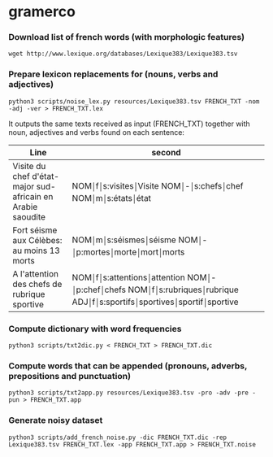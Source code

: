 # gramerco

### Download list of french words (with morphologic features)
`wget http://www.lexique.org/databases/Lexique383/Lexique383.tsv`

### Prepare lexicon replacements for (nouns, verbs and adjectives)
`python3 scripts/noise_lex.py resources/Lexique383.tsv FRENCH_TXT -nom -adj -ver > FRENCH_TXT.lex`

It outputs the same texts received as input (FRENCH_TXT) together with noun, adjectives and verbs found on each sentence:

Line | second
-----|-------
Visite du chef d'état-major sud-africain en Arabie saoudite | NOM￨f￨s:visites￨Visite NOM￨-￨s:chefs￨chef NOM￨m￨s:états￨état
Fort séisme aux Célèbes: au moins 13 morts | NOM￨m￨s:séismes￨séisme NOM￨-￨p:mortes￨morte￨mort￨morts
A l'attention des chefs de rubrique sportive | NOM￨f￨s:attentions￨attention NOM￨-￨p:chef￨chefs NOM￨f￨s:rubriques￨rubrique      ADJ￨f￨s:sportifs￨sportives￨sportif￨sportive


### Compute dictionary with word frequencies
`python3 scripts/txt2dic.py < FRENCH_TXT > FRENCH_TXT.dic`

### Compute words that can be appended (pronouns, adverbs, prepositions and punctuation)
`python3 scripts/txt2app.py resources/Lexique383.tsv -pro -adv -pre -pun > FRENCH_TXT.app`

### Generate noisy dataset
```
python3 scripts/add_french_noise.py -dic FRENCH_TXT.dic -rep Lexique383.tsv FRENCH_TXT.lex -app FRENCH_TXT.app > FRENCH_TXT.noise
```
